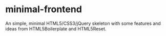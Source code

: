 minimal-frontend
================

An simple, minimal HTML5/CSS3/jQuery skeleton with some features and ideas from HTML5Boilerplate and HTML5Reset.